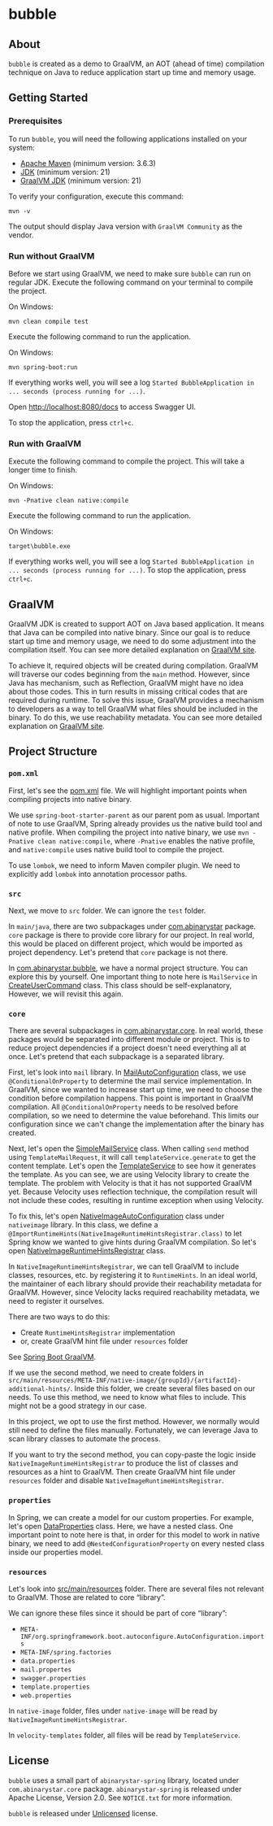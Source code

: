 # bubble

## About

`bubble` is created as a demo to GraalVM, an AOT (ahead of time) compilation technique on Java to reduce application
start up time and memory usage.

## Getting Started

### Prerequisites

To run `bubble`, you will need the following applications installed on your system:

- [Apache Maven](https://maven.apache.org/download.cgi) (minimum version: 3.6.3)
- [JDK](https://jdk.java.net/archive/) (minimum version: 21)
- [GraalVM JDK](https://github.com/graalvm/graalvm-ce-builds/releases/) (minimum version: 21)

To verify your configuration, execute this command:

```shell
mvn -v
```

The output should display Java version with `GraalVM Community` as the vendor.

### Run without GraalVM

Before we start using GraalVM, we need to make sure `bubble` can run on regular JDK. Execute the following command on
your terminal to compile the project.

On Windows:

```shell
mvn clean compile test
```

Execute the following command to run the application.

On Windows:

```shell
mvn spring-boot:run
```

If everything works well, you will see a log `Started BubbleApplication in ... seconds (process running for ...)`.

Open [http://localhost:8080/docs](http://localhost:8080/docs) to access Swagger UI.

To stop the application, press `ctrl+c`.

### Run with GraalVM

Execute the following command to compile the project. This will take a longer time to finish.

On Windows:

```shell
mvn -Pnative clean native:compile
```

Execute the following command to run the application.

On Windows:

```shell
target\bubble.exe
```

If everything works well, you will see a log `Started BubbleApplication in ... seconds (process running for ...)`. To
stop the application, press `ctrl+c`.

## GraalVM

GraalVM JDK is created to support AOT on Java based application. It means that Java can be compiled into native binary.
Since our goal is to reduce start up time and memory usage, we need to do some adjustment into the compilation itself.
You can see more detailed explanation on [GraalVM site](https://www.graalvm.org/latest/reference-manual/native-image/).

To achieve it, required objects will be created during compilation. GraalVM will traverse our codes beginning from the
`main` method. However, since Java has mechanism, such as Reflection, GraalVM might have no idea about those codes. This
in turn results in missing critical codes that are required during runtime. To solve this issue, GraalVM provides a
mechanism to developers as a way to tell GraalVM what files should be included in the binary. To do this, we use
reachability metadata. You can see more detailed explanation
on [GraalVM site](https://www.graalvm.org/latest/reference-manual/native-image/metadata/).

## Project Structure

### `pom.xml`

First, let's see the [pom.xml](pom.xml) file. We will highlight important points when compiling projects into native
binary.

We use `spring-boot-starter-parent` as our parent pom as usual. Important of note to use GraalVM, Spring already
provides us the native build tool and native profile. When compiling the project into native binary, we use
`mvn -Pnative clean native:compile`, where `-Pnative` enables the native profile, and `native:compile` uses native build
tool to compile the project.

To use `lombok`, we need to inform Maven compiler plugin. We need to explicitly add `lombok` into annotation processor
paths.

### `src`

Next, we move to `src` folder. We can ignore the `test` folder.

In `main/java`, there are two subpackages under [com.abinarystar](src/main/java/com/abinarystar) package. `core` package
is there to provide core library for our project. In real world, this would be placed on different project, which would
be imported as project dependency. Let's pretend that `core` package is not there.

In [com.abinarystar.bubble](src/main/java/com/abinarystar/bubble), we have a normal project structure. You can explore
this by yourself. One important thing to note here is `MailService`
in [CreateUserCommand](src/main/java/com/abinarystar/bubble/command/user/CreateUserCommand.java) class. This class
should be self-explanatory, However, we will revisit this again.

### `core`

There are several subpackages in [com.abinarystar.core](src/main/java/com/abinarystar/core). In real world, these
packages would be separated into different module or project. This is to reduce project dependencies if a project
doesn't need everything all at once. Let's pretend that each subpackage is a separated library.

First, let's look into `mail` library.
In [MailAutoConfiguration](src/main/java/com/abinarystar/core/mail/MailAutoConfiguration.java) class, we use
`@ConditionalOnProperty` to determine the mail service implementation. In GraalVM, since we wanted to increase start up
time, we need to choose the condition before compilation happens. This point is important in GraalVM compilation. All
`@ConditionalOnProperty` needs to be resolved before compilation, so we need to determine the value beforehand. This
limits our configuration since we can't change the implementation after the binary has created.

Next, let's open the [SimpleMailService](src/main/java/com/abinarystar/core/mail/SimpleMailService.java) class. When
calling `send` method using `TemplateMailRequest`, it will call
`templateService.generate` to get the content template. Let's open
the [TemplateService](src/main/java/com/abinarystar/core/template/TemplateService.java) to see how it generates the
template. As you can see, we are using Velocity library to create the template. The problem with Velocity is that it has
not supported GraalVM yet. Because Velocity uses reflection technique, the compilation result will not include these
codes, resulting in runtime exception when using Velocity.

To fix this, let's
open [NativeImageAutoConfiguration](src/main/java/com/abinarystar/core/nativeimage/NativeImageAutoConfiguration.java)
class under `nativeimage` library. In this class, we define a
`@ImportRuntimeHints(NativeImageRuntimeHintsRegistrar.class)` to let Spring know we wanted to give hints during GraalVM
compilation. So let's
open [NativeImageRuntimeHintsRegistrar](src/main/java/com/abinarystar/core/nativeimage/NativeImageRuntimeHintsRegistrar.java)
class.

In `NativeImageRuntimeHintsRegistrar`, we can tell GraalVM to include classes, resources, etc. by registering it to
`RuntimeHints`. In an ideal world, the maintainer of each library should provide their reachability metadata for
GraalVM. However, since Velocity lacks required reachability metadata, we need to register it ourselves.

There are two ways to do this:

- Create `RuntimeHintsRegistrar` implementation
- or, create GraalVM hint file under `resources` folder

See [Spring Boot GraalVM](https://docs.spring.io/spring-boot/reference/packaging/native-image/advanced-topics.html#packaging.native-image.advanced.custom-hints).

If we use the second method, we need to create folders in
`src/main/resources/META-INF/native-image/{groupId}/{artifactId}-additional-hints/`. Inside this folder, we create
several files based on our needs. To use this method, we need to know what files to include. This might not be a good
strategy in our case.

In this project, we opt to use the first method. However, we normally would still need to define the files manually.
Fortunately, we can leverage Java to scan library classes to automate the process.

If you want to try the second method, you can copy-paste the logic inside `NativeImageRuntimeHintsRegistrar` to produce
the list of classes and resources as a hint to GraalVM. Then create GraalVM hint file under `resources` folder and
disable `NativeImageRuntimeHintsRegistrar`.

### `properties`

In Spring, we can create a model for our custom properties. For example, let's
open [DataProperties](src/main/java/com/abinarystar/core/data/DataProperties.java) class. Here, we have a nested class.
One important point to note here is that, in order for this model to work in native binary, we need to add
`@NestedConfigurationProperty` on every nested class inside our properties model.

### `resources`

Let's look into [src/main/resources](src/main/resources) folder. There are several files not relevant to GraalVM. Those
are related to core “library”.

We can ignore these files since it should be part of core “library”:

- `META-INF/org.springframework.boot.autoconfigure.AutoConfiguration.imports`
- `META-INF/spring.factories`
- `data.properties`
- `mail.propertes`
- `swagger.properties`
- `template.properties`
- `web.properties`

In `native-image` folder, files under `native-image` will be read by `NativeImageRuntimeHintsRegistrar`.

In `velocity-templates` folder, all files will be read by `TemplateService`.

## License

`bubble` uses a small part of `abinarystar-spring` library, located under `com.abinarystar.core` package.
`abinarystar-spring` is released under Apache License, Version 2.0. See `NOTICE.txt` for more information.

`bubble` is released under [Unlicensed](UNLICENSE.txt) license.
